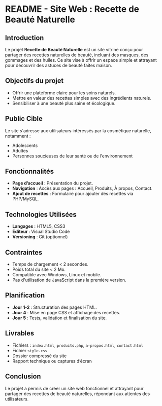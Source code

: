 # README - Site Web : Recette de Beauté Naturelle

## Introduction
Le projet **Recette de Beauté Naturelle** est un site vitrine conçu pour partager des recettes naturelles de beauté, incluant des masques, des gommages et des huiles. Ce site vise à offrir un espace simple et attrayant pour découvrir des astuces de beauté faites maison.

## Objectifs du projet
- Offrir une plateforme claire pour les soins naturels.
- Mettre en valeur des recettes simples avec des ingrédients naturels.
- Sensibiliser à une beauté plus saine et écologique.

## Public Cible
Le site s'adresse aux utilisateurs intéressés par la cosmétique naturelle, notamment :
- Adolescents
- Adultes
- Personnes soucieuses de leur santé ou de l'environnement

## Fonctionnalités
- **Page d’accueil** : Présentation du projet.
- **Navigation** : Accès aux pages : Accueil, Produits, À propos, Contact.
- **Ajout de recettes** : Formulaire pour ajouter des recettes via PHP/MySQL.

## Technologies Utilisées
- **Langages** : HTML5, CSS3
- **Éditeur** : Visual Studio Code
- **Versioning** : Git (optionnel)

## Contraintes
- Temps de chargement < 2 secondes.
- Poids total du site < 2 Mo.
- Compatible avec Windows, Linux et mobile.
- Pas d'utilisation de JavaScript dans la première version.

## Planification
- **Jour 1-2** : Structuration des pages HTML.
- **Jour 4** : Mise en page CSS et affichage des recettes.
- **Jour 5** : Tests, validation et finalisation du site.

## Livrables
- Fichiers : `index.html`, `produits.php`, `a-propos.html`, `contact.html`
- Fichier `style.css`
- Dossier compressé du site
- Rapport technique ou captures d’écran

## Conclusion
Le projet a permis de créer un site web fonctionnel et attrayant pour partager des recettes de beauté naturelles, répondant aux attentes des utilisateurs.
